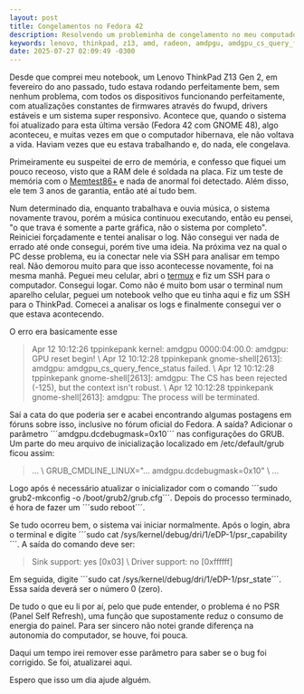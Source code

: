 ```yaml
---
layout: post
title: Congelamentos no Fedora 42
description: Resolvendo um probleminha de congelamento no meu computador
keywords: lenovo, thinkpad, z13, amd, radeon, amdpgu, amdgpu_cs_query_fence_status
date: 2025-07-27 02:09:49 -0300
---
```


Desde que comprei meu notebook, um Lenovo ThinkPad Z13 Gen 2, em fevereiro do ano passado, tudo estava rodando perfeitamente bem, sem nenhum problema, com todos os dispositivos funcionando perfeitamente, com atualizações constantes de firmwares através do fwupd, drivers estáveis e um sistema super responsivo. Acontece que, quando o sistema foi atualizado para esta última versão (Fedora 42 com GNOME 48), algo aconteceu, e muitas vezes em que o computador hibernava, ele não voltava a vida. Haviam vezes que eu estava trabalhando e, do nada, ele congelava.

Primeiramente eu suspeitei de erro de memória, e confesso que fiquei um pouco receoso, visto que a RAM dele é soldada na placa. Fiz um teste de memória com o [Memtest86+](https://memtest.org/) e nada de anormal foi detectado. Além disso, ele tem 3 anos de garantia, então até aí tudo bem.

Num determinado dia, enquanto trabalhava e ouvia música, o sistema novamente travou, porém a música continuou executando, então eu pensei, "o que trava é somente a parte gráfica, não o sistema por completo". Reiniciei forçadamente e tentei analisar o log. Não consegui ver nada de errado até onde consegui, porém tive uma ideia. Na próxima vez na qual o PC desse problema, eu ia conectar nele via SSH para analisar em tempo real. Não demorou muito para que isso acontecesse novamente, foi na mesma manhã. Peguei meu celular, abri o [termux](https://termux.dev/en/) e fiz um SSH para o computador. Consegui logar. Como não é muito bom usar o terminal num aparelho celular, peguei um notebook velho que eu tinha aqui e fiz um SSH para o ThinkPad. Comecei a analisar os logs e finalmente consegui ver o que estava acontecendo.

O erro era basicamente esse

> Apr 12 10:12:26 tppinkepank kernel: amdgpu 0000:04:00.0: amdgpu: GPU reset begin! \\
> Apr 12 10:12:28 tppinkepank gnome-shell[2613]: amdgpu: amdgpu_cs_query_fence_status failed. \\
> Apr 12 10:12:28 tppinkepank gnome-shell[2613]: amdgpu: The CS has been rejected (-125), but the context isn't robust. \\
> Apr 12 10:12:28 tppinkepank gnome-shell[2613]: amdgpu: The process will be terminated.

Saí a cata do que poderia ser e acabei encontrando algumas postagens em fóruns sobre isso, inclusive no fórum oficial do Fedora. A saída? Adicionar o parâmetro ´´´amdgpu.dcdebugmask=0x10´´´ nas configurações do GRUB. Um parte do meu arquivo de inicialização localizado em /etc/default/grub ficou assim:

> ... \\
> GRUB_CMDLINE_LINUX="... amdgpu.dcdebugmask=0x10" \\
> ...

Logo após é necessário atualizar o inicializador com o comando ´´´sudo grub2-mkconfig -o /boot/grub2/grub.cfg´´´. Depois do processo terminado, é hora de fazer um ´´´sudo reboot´´´.

Se tudo ocorreu bem, o sistema vai iniciar normalmente. Após o login, abra o terminal e digite ´´´sudo cat /sys/kernel/debug/dri/1/eDP-1/psr_capability´´´. A saída do comando deve ser:

> Sink support: yes [0x03] \\
> Driver support: no [0xffffff]

Em seguida, digite ´´´sudo cat /sys/kernel/debug/dri/1/eDP-1/psr_state´´´. Essa saída deverá ser o número 0 (zero).

De tudo o que eu li por aí, pelo que pude entender, o problema é no PSR (Panel Self Refresh), uma função que supostamente reduz o consumo de energia do painel. Para ser sincero não notei grande diferença na autonomia do computador, se houve, foi pouca.

Daqui um tempo irei remover esse parâmetro para saber se o bug foi corrigido. Se foi, atualizarei aqui.

Espero que isso um dia ajude alguém.
